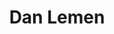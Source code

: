---
title: "Dan Lemen"
prefix: 
position: Treasurer
twitter: 
facebook: 
linkedin: 
roles: [cct]
weight: 3
---